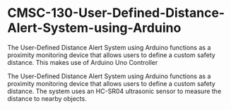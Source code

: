 # CMSC-130-User-Defined-Distance-Alert-System-using-Arduino
The User-Defined Distance Alert System using Arduino functions as a proximity monitoring device that allows users to define a custom safety distance.
This makes use of Arduino Uno Controller 

The User-Defined Distance Alert System using Arduino functions as a proximity monitoring device that allows users to define a custom safety distance. The system uses an HC-SR04 ultrasonic sensor to measure the distance to nearby objects. 
